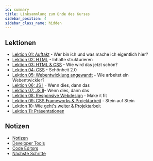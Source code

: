 ```yaml
---
id: summary
title: Linksammlung zum Ende des Kurses
sidebar_position: 4
sidebar_class_name: hidden
---
```


## Lektionen

- [Lektion 01: Auftakt](./lessons/lesson01.md) - Wer bin ich und was mache ich eigentlich hier?
- [Lektion 02: HTML](./lessons/lesson02.md) - Inhalte strukturieren
- [Lektion 03: HTML & CSS](./lessons/lesson03.md) - Wie wird das jetzt schön?
- [Lektion 04: CSS](./lessons/lesson04.md) - Schönheit 2.0
- [Lektion 05: Webentwicklung angewandt](./lessons/lesson05.md) - Wie arbeitet ein Webentwickler?
- [Lektion 06: JS I](./lessons/lesson06.md) - Wenn dies, dann das
- [Lektion 07: JS II](./lessons/lesson07.md)- Wenn dies, dann das
- [Lektion 08: Responsive Webdesign](./lessons/lesson08.md) - Make it fit
- [Lektion 09: CSS Frameworks & Projektarbeit](./lessons/lesson09.md) - Stein auf Stein
- [Lektion 10: Wie geht's weiter & Projektarbeit](./lessons/lesson10)
- [Lektion 11: Präsentationen](./lessons/lesson11.md)

## Notizen

- [Notizen](./notes/notes.md)
- [Developer Tools](./notes/devtools.md)
- [Code Editors](./notes/editors.md)
- [Nächste Schritte](./notes/next.md)

